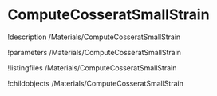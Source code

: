 <!-- MOOSE Documentation Stub: Remove this when content is added. -->

# ComputeCosseratSmallStrain
!description /Materials/ComputeCosseratSmallStrain

!parameters /Materials/ComputeCosseratSmallStrain

!listingfiles /Materials/ComputeCosseratSmallStrain

!childobjects /Materials/ComputeCosseratSmallStrain
